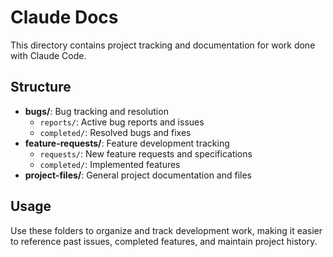 # Claude Docs

This directory contains project tracking and documentation for work done with Claude Code.

## Structure

- **bugs/**: Bug tracking and resolution
  - `reports/`: Active bug reports and issues
  - `completed/`: Resolved bugs and fixes
- **feature-requests/**: Feature development tracking  
  - `requests/`: New feature requests and specifications
  - `completed/`: Implemented features
- **project-files/**: General project documentation and files

## Usage

Use these folders to organize and track development work, making it easier to reference past issues, completed features, and maintain project history.